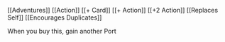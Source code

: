 [[Adventures]]
[[Action]]
[[+ Card]]
[[+ Action]]
[[+2 Action]]
[[Replaces Self]]
[[Encourages Duplicates]]

When you buy this, gain another Port